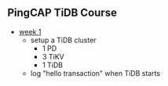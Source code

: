 ## PingCAP TiDB Course

* [week 1](./week_1.md)
  * setup a TiDB cluster
    * 1 PD
    * 3 TiKV
    * 1 TiDB
  * log "hello transaction" when TiDB starts

